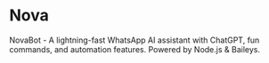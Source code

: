 # Nova
NovaBot - A lightning-fast WhatsApp AI assistant with ChatGPT, fun commands, and automation features. Powered by Node.js &amp; Baileys.
